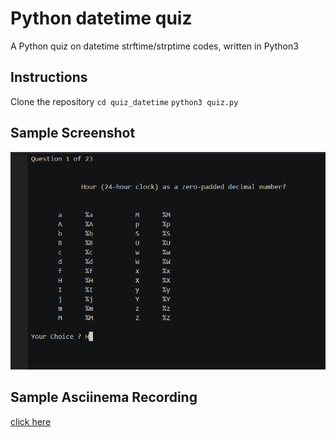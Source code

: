 # Python datetime quiz
A Python quiz on datetime strftime/strptime codes, written in Python3



 ## Instructions

Clone the repository
`cd quiz_datetime`
`python3 quiz.py`

  ## Sample Screenshot

![pict](./png/datetime_quiz_sample_screenshot.png)

  ## Sample Asciinema Recording

[click here](https://asciinema.org/a/STqd6oJvLubAD5x8GFUl16HWR)

